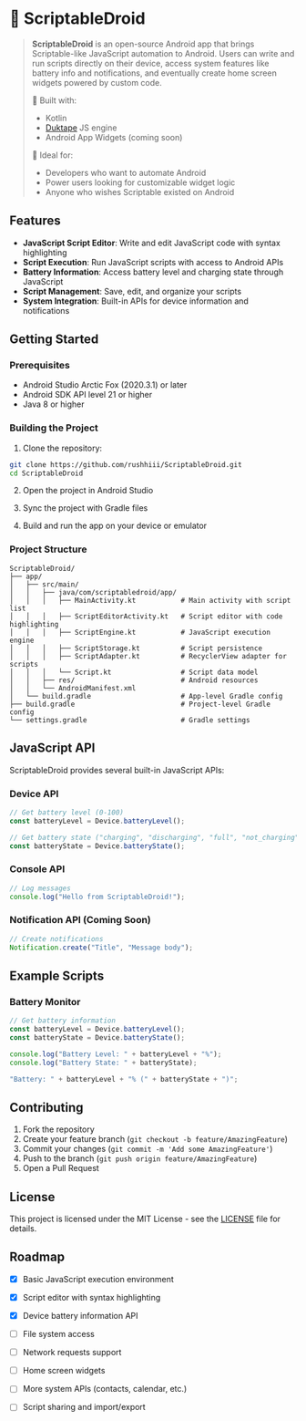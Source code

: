 # 🐍 ScriptableDroid

> **ScriptableDroid** is an open-source Android app that brings Scriptable-like JavaScript automation to Android.
> Users can write and run scripts directly on their device, access system features like battery info and notifications, and eventually create home screen widgets powered by custom code.
>
> 🔧 Built with:
>
> * Kotlin
> * [Duktape](https://github.com/square/duktape-android) JS engine
> * Android App Widgets (coming soon)
>
> 🌟 Ideal for:
>
> * Developers who want to automate Android
> * Power users looking for customizable widget logic
> * Anyone who wishes Scriptable existed on Android

## Features

- **JavaScript Script Editor**: Write and edit JavaScript code with syntax highlighting
- **Script Execution**: Run JavaScript scripts with access to Android APIs
- **Battery Information**: Access battery level and charging state through JavaScript
- **Script Management**: Save, edit, and organize your scripts
- **System Integration**: Built-in APIs for device information and notifications

## Getting Started

### Prerequisites

- Android Studio Arctic Fox (2020.3.1) or later
- Android SDK API level 21 or higher
- Java 8 or higher

### Building the Project

1. Clone the repository:
```bash
git clone https://github.com/rushhiii/ScriptableDroid.git
cd ScriptableDroid
```

2. Open the project in Android Studio

3. Sync the project with Gradle files

4. Build and run the app on your device or emulator

### Project Structure

```
ScriptableDroid/
├── app/
│   ├── src/main/
│   │   ├── java/com/scriptabledroid/app/
│   │   │   ├── MainActivity.kt           # Main activity with script list
│   │   │   ├── ScriptEditorActivity.kt   # Script editor with code highlighting
│   │   │   ├── ScriptEngine.kt           # JavaScript execution engine
│   │   │   ├── ScriptStorage.kt          # Script persistence
│   │   │   ├── ScriptAdapter.kt          # RecyclerView adapter for scripts
│   │   │   └── Script.kt                 # Script data model
│   │   ├── res/                          # Android resources
│   │   └── AndroidManifest.xml
│   └── build.gradle                      # App-level Gradle config
├── build.gradle                          # Project-level Gradle config
└── settings.gradle                       # Gradle settings
```

## JavaScript API

ScriptableDroid provides several built-in JavaScript APIs:

### Device API
```javascript
// Get battery level (0-100)
const batteryLevel = Device.batteryLevel();

// Get battery state ("charging", "discharging", "full", "not_charging", "unknown")
const batteryState = Device.batteryState();
```

### Console API
```javascript
// Log messages
console.log("Hello from ScriptableDroid!");
```

### Notification API (Coming Soon)
```javascript
// Create notifications
Notification.create("Title", "Message body");
```

## Example Scripts

### Battery Monitor
```javascript
// Get battery information
const batteryLevel = Device.batteryLevel();
const batteryState = Device.batteryState();

console.log("Battery Level: " + batteryLevel + "%");
console.log("Battery State: " + batteryState);

"Battery: " + batteryLevel + "% (" + batteryState + ")";
```

## Contributing

1. Fork the repository
2. Create your feature branch (`git checkout -b feature/AmazingFeature`)
3. Commit your changes (`git commit -m 'Add some AmazingFeature'`)
4. Push to the branch (`git push origin feature/AmazingFeature`)
5. Open a Pull Request

## License

This project is licensed under the MIT License - see the [LICENSE](LICENSE) file for details.

## Roadmap

- [x] Basic JavaScript execution environment
- [x] Script editor with syntax highlighting
- [x] Device battery information API
- [ ] File system access
- [ ] Network requests support
- [ ] Home screen widgets
- [ ] More system APIs (contacts, calendar, etc.)
- [ ] Script sharing and import/export

